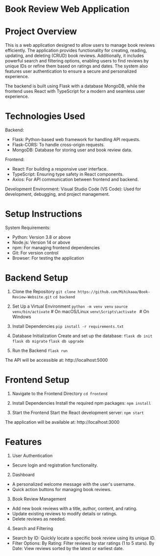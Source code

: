 # Book Review Web Application

# Project Overview
This is a web application designed to allow users to manage book reviews efficiently. The application provides functionality for creating, reading, updating, and deleting (CRUD) book reviews. Additionally, it includes powerful search and filtering options, enabling users to find reviews by unique IDs or refine them based on ratings and dates. The system also features user authentication to ensure a secure and personalized experience.

The backend is built using Flask with a database MongoDB, while the frontend uses React with TypeScript for a modern and seamless user experience.

# Technologies Used

Backend:
- Flask: Python-based web framework for handling API requests.
- Flask-CORS: To handle cross-origin requests.
- MongoDB: Database for storing user and book review data.

Frontend:
- React: For building a responsive user interface.
- TypeScript: Ensuring type safety in React components.
- Axios: For API communication between frontend and backend.

Development Environment:
Visual Studio Code (VS Code): Used for development, debugging, and project management.

# Setup Instructions

System Requirements:

- Python: Version 3.8 or above
- Node.js: Version 14 or above
- npm: For managing frontend dependencies
- Git: For version control
- Browser: For testing the application

# Backend Setup

1. Clone the Repository
`git clone https://github.com/Mihikaaa/Book-Review-Website.git`
`cd backend`

2. Set Up a Virtual Environment
`python -m venv venv`
`source venv/bin/activate`   # On macOS/Linux
`venv\Scripts\activate `     # On Windows

3. Install Dependencies
`pip install -r requirements.txt`

4. Database Initialization Create and set up the database:
`flask db init`
`flask db migrate`
`flask db upgrade`

5. Run the Backend
`flask run`

The API will be accessible at: http://localhost:5000

# Frontend Setup

1. Navigate to the Frontend Directory
`cd frontend`

2. Install Dependencies Install the required npm packages:
`npm install`

3. Start the Frontend Start the React development server:
`npm start`

The application will be available at: http://localhost:3000

# Features

1. User Authentication
- Secure login and registration functionality.

2. Dashboard
- A personalized welcome message with the user's username.
- Quick action buttons for managing book reviews.

3. Book Review Management
- Add new book reviews with a title, author, content, and rating.
- Update existing reviews to modify details or ratings.
- Delete reviews as needed.

4. Search and Filtering
- Search by ID: Quickly locate a specific book review using its unique ID.
- Filter Options:
    By Rating: Filter reviews by star ratings (1 to 5 stars).
    By Date: View reviews sorted by the latest or earliest date.
